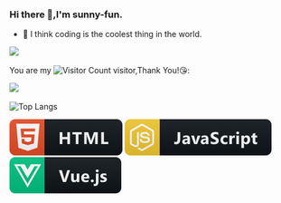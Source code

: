 ### Hi there 👋,I'm sunny-fun.

- 🤖 I think coding is the coolest thing in the world.


![](https://github-readme-stats.vercel.app/api?username=sunny-fun&show_icons=true&theme=transparent)

You are my ![Visitor Count](https://profile-counter.glitch.me/wisdom-zhe/count.svg) visitor,Thank You!😘:


![](https://github-readme-activity-graph.cyclic.app/graph?username=sunny-fun&theme=dracula)


![Top Langs](https://github-readme-stats.vercel.app/api/top-langs/?username=sunny-fun&layout=compact&theme=tokyonight)


![](https://raw.githubusercontent.com/8bithemant/8bithemant/master/svg/dev/languages/html.svg)
![](https://raw.githubusercontent.com/8bithemant/8bithemant/master/svg/dev/languages/js.svg)
![](https://raw.githubusercontent.com/8bithemant/8bithemant/master/svg/dev/frameworks/vue.svg)


